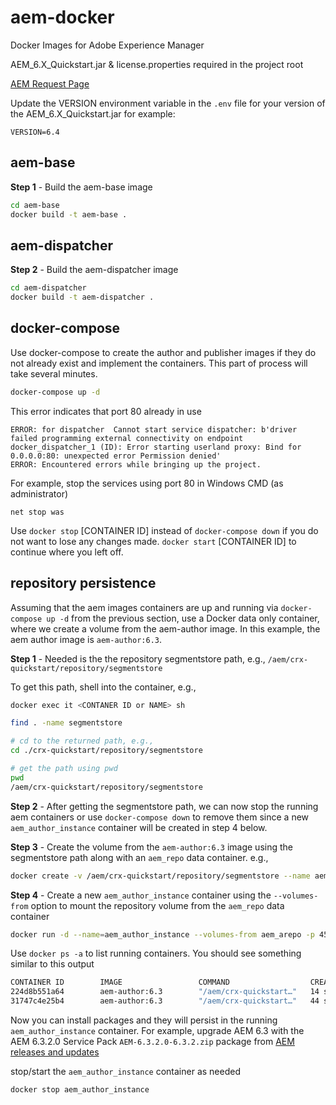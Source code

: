 # aem-docker
Docker Images for Adobe Experience Manager

AEM_6.X_Quickstart.jar & license.properties required in the project root

[AEM Request Page](https://solutionpartners.adobe.com/home/enablement/access/mc-products.html)

Update the VERSION environment variable in the `.env` file for your version of the AEM_6.X_Quickstart.jar
for example:
```
VERSION=6.4
```

## aem-base
**Step 1** - Build the aem-base image

```bash
cd aem-base
docker build -t aem-base .
```

## aem-dispatcher
**Step 2** - Build the aem-dispatcher image

```bash
cd aem-dispatcher
docker build -t aem-dispatcher .
```

## docker-compose

Use docker-compose to create the author and publisher images if they do not already exist and implement the containers. This part of process will take several minutes.

```bash
docker-compose up -d
```

This error indicates that port 80 already in use
```
ERROR: for dispatcher  Cannot start service dispatcher: b'driver failed programming external connectivity on endpoint docker_dispatcher_1 (ID): Error starting userland proxy: Bind for 0.0.0.0:80: unexpected error Permission denied'
ERROR: Encountered errors while bringing up the project.
```
For example, stop the services using port 80 in Windows
CMD (as administrator)
```
net stop was
```

Use `docker stop` [CONTAINER ID] instead of `docker-compose down` if you do not want to lose any changes made. `docker start` [CONTAINER ID] to continue where you left off.

## repository persistence

Assuming that the aem images containers are up and running via `docker-compose up -d` from the previous section,
use a Docker data only container, where we create a volume from the aem-author image. In this example, the aem author image is `aem-author:6.3`.

**Step 1** - Needed is the the repository segmentstore path, e.g.,
`/aem/crx-quickstart/repository/segmentstore`

To get this path, shell into the container, e.g.,
```bash
docker exec it <CONTANER ID or NAME> sh

find . -name segmentstore

# cd to the returned path, e.g.,
cd ./crx-quickstart/repository/segmentstore

# get the path using pwd
pwd
/aem/crx-quickstart/repository/segmentstore
```

**Step 2** - After getting the segmentstore path, we can now stop the running aem containers or use `docker-compose down` to remove them since a new `aem_author_instance` container will be created in step 4 below.

**Step 3** - Create the volume from the `aem-author:6.3` image using the segmentstore path along with an `aem_repo` data container. e.g.,
```bash
docker create -v /aem/crx-quickstart/repository/segmentstore --name aem_arepo aem-author:6.3 /bin/true
```

**Step 4** - Create a new `aem_author_instance` container using the `--volumes-from` option to mount the repository volume from the `aem_repo` data container
```bash
docker run -d --name=aem_author_instance --volumes-from aem_arepo -p 4502-4503:4502-4503 aem-author:6.3
```

Use `docker ps -a` to list running containers.
You should see something similar to this output
```bash
CONTAINER ID        IMAGE                 COMMAND                  CREATED             STATUS              PORTS                                        NAMES
224d8b551a64        aem-author:6.3        "/aem/crx-quickstart…"   14 seconds ago      Up 13 seconds       0.0.0.0:4502-4503->4502-4503/tcp, 8000/tcp   aem_author_instance
31747c4e25b4        aem-author:6.3        "/aem/crx-quickstart…"   44 seconds ago      Created                                                          aem_arepo
```

Now you can install packages and they will persist in the running `aem_author_instance` container. For example, upgrade AEM 6.3 with the AEM 6.3.2.0 Service Pack `AEM-6.3.2.0-6.3.2.zip` package from [AEM releases and updates](https://helpx.adobe.com/experience-manager/aem-releases-updates.html)

stop/start the `aem_author_instance` container as needed
```bash
docker stop aem_author_instance
```

